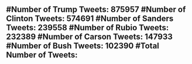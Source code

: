 #Number of Trump Tweets: 875957
#Number of Clinton Tweets: 574691
#Number of Sanders Tweets: 239558
#Number of Rubio Tweets: 232389
#Number of Carson Tweets: 147933
#Number of Bush Tweets: 102390
#Total Number of Tweets:  
---
